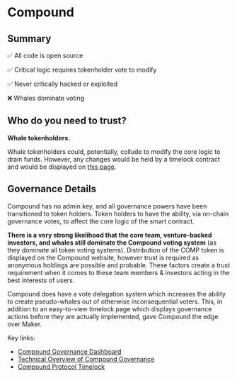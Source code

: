 # Compound

## Summary

✅ All code is open source

✅ Critical logic requires tokenholder vote to modify

✅ Never critically hacked or exploited

❌ Whales dominate voting

## Who do you need to trust?

**Whale tokenholders.**

Whale tokenholders could, potentially, collude to modify the core logic to drain funds. However, any changes would be held by a timelock contract and would be displayed on [this page](https://app.compound.finance/timelock).

## **Governance Details**

Compound has no admin key, and all governance powers have been transitioned to token holders. Token holders to have the ability, via on-chain governance votes, to affect the core logic of the smart contract.

**There is a very strong likelihood that the core team, venture-backed investors, and whales still dominate the Compound voting system** \(as they dominate all token voting systems\). Distribution of the COMP token is displayed on the Compound website, however trust is required as anonymous holdings are possible and probable. These factors create a trust requirement when it comes to these team members & investors acting in the best interests of users.

Compound does have a vote delegation system which increases the ability to create pseudo-whales out of otherwise inconsequential voters. This, in addition to an easy-to-view timelock page which displays governance actions before they are actually implemented, gave Compound the edge over Maker.

Key links:

* [Compound Governance Dashboard](https://compound.finance/governance)
* [Technical Overview of Compound Governance](https://compound.finance/docs/governance#introduction)
* [Compound Protocol Timelock](https://app.compound.finance/timelock)

